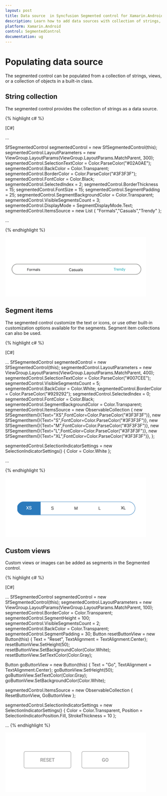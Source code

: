 ```yaml
---
layout: post
title: Data source  in Syncfusion Segmented control for Xamarin.Android
description: Learn how to add data sources with collection of strings, segment items, and custom views for Segmented control in Xamarin.Android
platform: Xamarin.Android
control: SegmentedControl
documentation: ug
---
```


# Populating data source

The segmented control can be populated from a collection of strings, views, or a collection of objects in a built-in class.

## String collection

The segmented control provides the collection of strings as a data source.

{% highlight c# %}

[C#]

...

SfSegmentedControl segmentedControl = new SfSegmentedControl(this);
segmentedControl.LayoutParameters = new ViewGroup.LayoutParams(ViewGroup.LayoutParams.MatchParent, 300);
segmentedControl.SelectionTextColor = Color.ParseColor("#02A0AE");
segmentedControl.BackColor = Color.Transparent;
segmentedControl.BorderColor = Color.ParseColor("#3F3F3F");
segmentedControl.FontColor = Color.Black;
segmentedControl.SelectedIndex = 2;
segmentedControl.BorderThickness = 15;
segmentedControl.FontSize = 15;
segmentedControl.SegmentPadding = 25;
segmentedControl.SegmentBackgroundColor = Color.Transparent;
segmentedControl.VisibleSegmentsCount = 3;
segmentedControl.DisplayMode = SegmentDisplayMode.Text;
segmentedControl.ItemsSource = new List<String>
{
    "Formals","Casuals","Trendy"
};

...

{% endhighlight %}

![Xamarin.Android SfSegmentedControl populating items with string items](images/Data-source/Xamarin_Android_string.png)

## Segment items

The segmented control customize the text or icons, or use other built-in customization options available for the segments. Segment item collections can also be used.

{% highlight c# %}

[C#]

...
SfSegmentedControl segmentedControl = new SfSegmentedControl(this);
segmentedControl.LayoutParameters = new ViewGroup.LayoutParams(ViewGroup.LayoutParams.MatchParent, 400);
segmentedControl.SelectionTextColor = Color.ParseColor("#007CEE");
segmentedControl.VisibleSegmentsCount = 5;
segmentedControl.BackColor = Color.White;
segmentedControl.BorderColor = Color.ParseColor("#929292");
segmentedControl.SelectedIndex = 0;
segmentedControl.FontColor = Color.Black;
segmentedControl.SegmentBackgroundColor = Color.Transparent;
segmentedControl.ItemsSource = new ObservableCollection<SfSegmentItem>
{
    new SfSegmentItem(){Text="XS",FontColor=Color.ParseColor("#3F3F3F")}, 
    new SfSegmentItem(){Text="S",FontColor=Color.ParseColor("#3F3F3F")},
    new SfSegmentItem(){Text="M",FontColor=Color.ParseColor("#3F3F3F")},
    new SfSegmentItem(){Text="L",FontColor=Color.ParseColor("#3F3F3F")},
    new SfSegmentItem(){Text="XL",FontColor=Color.ParseColor("#3F3F3F")},
};

segmentedControl.SelectionIndicatorSettings = new SelectionIndicatorSettings()
{
    Color = Color.White
};

...

{% endhighlight %}

![Xamarin.Android SfSegmentedControl populating items with segment items](images/Data-source/Xamarin_Android_SegmentItemCollection.png) 
   
## Custom views

Custom views or images can be added as segments in the Segmented control.

{% highlight c# %}

[C#]

...
SfSegmentedControl segmentedControl = new SfSegmentedControl(this);
segmentedControl.LayoutParameters = new ViewGroup.LayoutParams(ViewGroup.LayoutParams.MatchParent, 100);
segmentedControl.BorderColor = Color.Transparent;
segmentedControl.SegmentHeight = 100;
segmentedControl.VisibleSegmentsCount = 2;
segmentedControl.BackColor = Color.Transparent;
segmentedControl.SegmentPadding = 30;
Button resetButtonView = new Button(this) { Text = "Reset", TextAlignment = TextAlignment.Center};
resetButtonView.SetHeight(50);
resetButtonView.SetBackgroundColor(Color.White);
resetButtonView.SetTextColor(Color.Gray);

Button goButtonView = new Button(this) { Text = "Go", TextAlignment = TextAlignment.Center};
goButtonView.SetHeight(50);
goButtonView.SetTextColor(Color.Gray);
goButtonView.SetBackgroundColor(Color.White);

segmentedControl.ItemsSource = new ObservableCollection<View>
{
    ResetButtonView,
    GoButtonView
};

segmentedControl.SelectionIndicatorSettings = new SelectionIndicatorSettings()
{ 
    Color = Color.Transparent,
    Position = SelectionIndicatorPosition.Fill,
    StrokeThickness = 10
};

...
{% endhighlight %}

![Xamarin.Android SfSegmentedControl populating items with custom views](images/Data-source/Xamarin_Android_Itemcolor.png)


